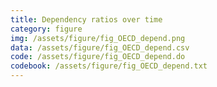 ```yaml
---
title: Dependency ratios over time
category: figure
img: /assets/figure/fig_OECD_depend.png
data: /assets/figure/fig_OECD_depend.csv
code: /assets/figure/fig_OECD_depend.do
codebook: /assets/figure/fig_OECD_depend.txt
---
```


